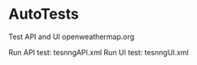 # AutoTests
Test API and UI openweathermap.org

Run API test: tesnngAPI.xml
Run UI test: tesnngUI.xml
